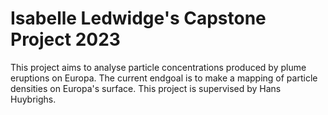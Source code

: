 # Isabelle Ledwidge's Capstone Project 2023
This project aims to analyse particle concentrations produced by plume eruptions on Europa.
The current endgoal is to make a mapping of particle densities on Europa's surface.
This project is supervised by Hans Huybrighs.

